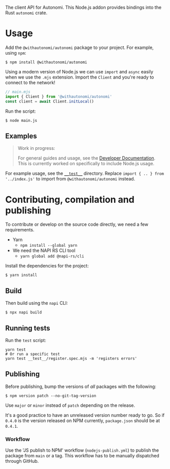 The client API for Autonomi. This Node.js addon provides bindings into the Rust `autonomi` crate.

# Usage

Add the `@withautonomi/autonomi` package to your project. For example, using `npm`:
```console
$ npm install @withautonomi/autonomi
```

Using a modern version of Node.js we can use `import` and `async` easily when we use the `.mjs` extension. Import the `Client` and you're ready to connect to the network!

```js
// main.mjs
import { Client } from '@withautonomi/autonomi'
const client = await Client.initLocal()
```

Run the script:

```console
$ node main.js
```

## Examples

> Work in progress:
> 
> For general guides and usage, see the [Developer Documentation](https://docs.autonomi.com/developers). This is currently worked on specifically to include Node.js usage.

For example usage, see the [`__test__`](./__test__/) directory. Replace `import { .. } from '../index.js'` to import from `@withautonomi/autonomi` instead.

# Contributing, compilation and publishing

To contribute or develop on the source code directly, we need a few requirements.

- Yarn
  - `npm install --global yarn`
- We need the NAPI RS CLI tool
  - `yarn global add @napi-rs/cli`

Install the dependencies for the project:
```console
$ yarn install
```

## Build

Then build using the `napi` CLI:
```console
$ npx napi build
```

## Running tests

Run the `test` script:

```console
yarn test
# Or run a specific test
yarn test __test__/register.spec.mjs -m 'registers errors'
```

## Publishing

Before publishing, bump the versions of *all* packages with the following:
```console
$ npm version patch --no-git-tag-version
```

Use `major` or `minor` instead of `patch` depending on the release.

It's a good practice to have an unreleased version number ready to go. So if `0.4.0` is the version released on NPM currently, `package.json` should be at `0.4.1`.

### Workflow

Use the 'JS publish to NPM' workflow (`nodejs-publish.yml`) to publish the package from `main` or a tag. This workflow has to be manually dispatched through GitHub.
